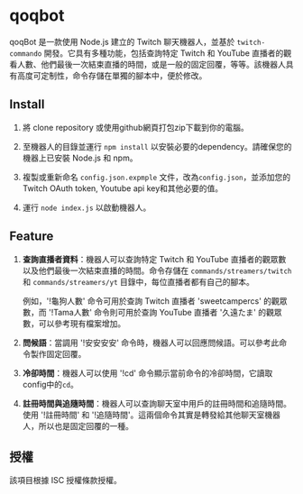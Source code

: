 # qoqbot

qoqBot 是一款使用 Node.js 建立的 Twitch 聊天機器人，並基於 `twitch-commando` 開發。它具有多種功能，包括查詢特定 Twitch 和 YouTube 直播者的觀看人數、他們最後一次結束直播的時間，或是一般的固定回覆，等等。該機器人具有高度可定制性，命令存儲在單獨的腳本中，便於修改。

## Install

1. 將 clone repository 或使用github網頁打包zip下載到你的電腦。

2. 至機器人的目錄並運行 `npm install` 以安裝必要的dependency。請確保您的機器上已安裝 Node.js 和 npm。

3. 複製或重新命名 `config.json.expmple` 文件，改為`config.json`，並添加您的 Twitch OAuth token, Youtube api key和其他必要的值。

4. 運行 `node index.js` 以啟動機器人。

## Feature

1. **查詢直播者資料**：機器人可以查詢特定 Twitch 和 YouTube 直播者的觀眾數以及他們最後一次結束直播的時間。命令存儲在 `commands/streamers/twitch` 和 `commands/streamers/yt` 目錄中，每位直播者都有自己的腳本。

   例如，'!龜狗人數' 命令可用於查詢 Twitch 直播者 'sweetcampercs' 的觀眾數，而 '!Tama人數' 命令則可用於查詢 YouTube 直播者 '久遠たま' 的觀眾數，可以參考現有檔案增加。

2. **問候語**：當調用 '!安安安安' 命令時，機器人可以回應問候語。可以參考此命令製作固定回覆。

3. **冷卻時間**：機器人可以使用 '!cd' 命令顯示當前命令的冷卻時間，它讀取config中的`cd`。

4. **註冊時間與追隨時間**：機器人可以查詢聊天室中用戶的註冊時間和追隨時間。使用 '!註冊時間' 和 '!追隨時間'。這兩個命令其實是轉發給其他聊天室機器人，所以也是固定回覆的一種。

## 授權

該項目根據 ISC 授權條款授權。
